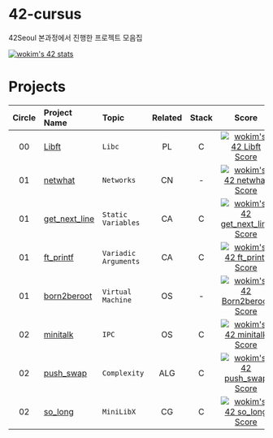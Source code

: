 # 42-cursus 
42Seoul 본과정에서 진행한 프로젝트 모음집 

[![wokim's 42 stats](https://badge42.vercel.app/api/v2/cl1t3vx8q002509mdnqcsm6lg/stats?cursusId=21&coalitionId=87)](https://github.com/JaeSeoKim/badge42)

# Projects 

| Circle | Project Name |   Topic   | Related | Stack | Score |
| :----: | :----------- | :-------------| :---: | :---: | :---: |
| 00     | [Libft](https://github.com/kim-wonjin/42-cursus/tree/main/00-Libft) | `Libc` | PL | C | [![wokim's 42 Libft Score](https://badge42.vercel.app/api/v2/cl1t3vx8q002509mdnqcsm6lg/project/2167442)](https://github.com/JaeSeoKim/badge42) |
| 01     | [netwhat](https://github.com/kim-wonjin/42-cursus) | `Networks` |   CN   | - | [![wokim's 42 netwhat Score](https://badge42.vercel.app/api/v2/cl1t3vx8q002509mdnqcsm6lg/project/2177617)](https://github.com/JaeSeoKim/badge42) |
| 01     | [get_next_line](https://github.com/kim-wonjin/42-cursus/tree/main/01-get_next_line) | `Static Variables` | CA | C | [![wokim's 42 get_next_line Score](https://badge42.vercel.app/api/v2/cl1t3vx8q002509mdnqcsm6lg/project/2177618)](https://github.com/JaeSeoKim/badge42) |
| 01     | [ft_printf](https://github.com/kim-wonjin/42-cursus/tree/main/01-ft_printf) | `Variadic Arguments` | CA | C | [![wokim's 42 ft_printf Score](https://badge42.vercel.app/api/v2/cl1t3vx8q002509mdnqcsm6lg/project/2216342)](https://github.com/JaeSeoKim/badge42) |
| 01     | [born2beroot](https://github.com/kim-wonjin/42-cursus/tree/main/01-born2beroot) | `Virtual Machine` | OS | - | [![wokim's 42 Born2beroot Score](https://badge42.vercel.app/api/v2/cl1t3vx8q002509mdnqcsm6lg/project/2533877)](https://github.com/JaeSeoKim/badge42) |
| 02     | [minitalk](https://github.com/kim-wonjin/42-cursus/tree/main/02-minitalk) | `IPC` | OS | C | [![wokim's 42 minitalk Score](https://badge42.vercel.app/api/v2/cl1t3vx8q002509mdnqcsm6lg/project/2412843)](https://github.com/JaeSeoKim/badge42) |
| 02     | [push_swap](https://github.com/kim-wonjin/42-cursus/tree/main/02-push_swap) | `Complexity` | ALG | C | [![wokim's 42 push_swap Score](https://badge42.vercel.app/api/v2/cl1t3vx8q002509mdnqcsm6lg/project/2334083)](https://github.com/JaeSeoKim/badge42) |
| 02     | [so_long](https://github.com/kim-wonjin/42-cursus/tree/main/02-so_long) | `MiniLibX` | CG | C | [![wokim's 42 so_long Score](https://badge42.vercel.app/api/v2/cl1t3vx8q002509mdnqcsm6lg/project/2546389)](https://github.com/JaeSeoKim/badge42) |

